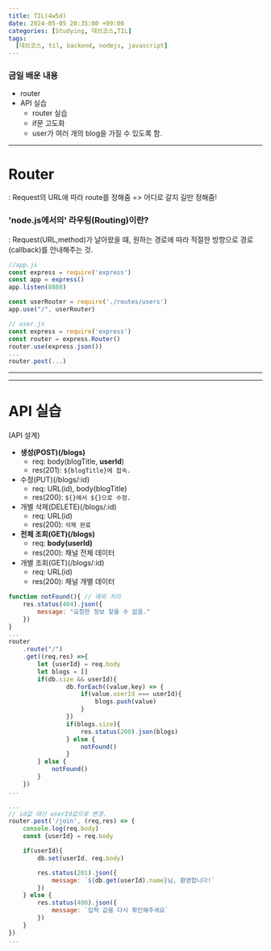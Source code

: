 ```yaml
---
title: TIL(4w5d)
date: 2024-05-05 20:35:00 +09:00
categories: [Studying, 데브코스,TIL]
tags: 
  [데브코스, til, backend, nodejs, javascript]
---
```

### 금일 배운 내용
- router
- API 실습
    -  router 실습
    - if문 고도화
    - user가 여러 개의 blog을 가질 수 있도록 함.

---

Router
===
: Request의 URL에 따라 route를 정해줌 => 어디로 갈지 길만 정해줌!

### 'node.js에서의' 라우팅(Routing)이란?
: Request(URL,method)가 날아왔을 떄, 원하는 경로에 따라 적절한 방향으로 경로(callback)를 안내해주는 것.

```jsx
//app.js
const express = require('express')
const app = express()
app.listen(8888)

const userRouter = require('./routes/users')
app.use("/", userRouter)
```
```jsx
// user.js
const express = require('express')
const router = express.Router()
router.use(express.json())
...
router.post(...)
```

---
---

API 실습
===

(API 설계)
- **생성(POST)(/blogs)**
  - req: body(blogTitle, **userId**)
  - res(201): `${blogTitle}에 접속.`
- 수정(PUT)(/blogs/:id)
  - req: URL(id), body(blogTitle)
  - res(200): `${}에서 ${}으로 수정.`
- 개별 삭제(DELETE)(/blogs/:id)
  - req: URL(id)
  - res(200): `삭제 완료`
- **전체 조회(GET)(/blogs)**
  - req: **body(userId)**
  - res(200): 채널 전체 데이터
- 개별 조회(GET)(/blogs/:id)
  - req: URL(id)
  - res(200): 채널 개별 데이터

```jsx
function notFound(){ // 예외 처리
    res.status(404).json({
        message: "요청한 정보 찾을 수 없음."
    })
}
...
router
    .route("/")
    .get((req,res) =>{
        let {userId} = req.body
        let blogs = []
        if(db.size && userId){
                db.forEach((value,key) => {
                    if(value.userId === userId){
                        blogs.push(value)
                    }
                })
                if(blogs.size){ 
                    res.status(200).json(blogs)
                } else {
                    notFound()
                }
        } else {
            notFound()
        }
    })
...
```

```jsx
...
// id값 대신 userId값으로 변경.
router.post('/join', (req,res) => {
    console.log(req.body)
    const {userId} = req.body

    if(userId){
        db.set(userId, req.body)

        res.status(201).json({
            message: `${db.get(userId).name}님, 환영합니다!`
        })
    } else {
        res.status(400).json({
            message: `입력 값을 다시 확인해주세요`
        })
    }
})
...
```

